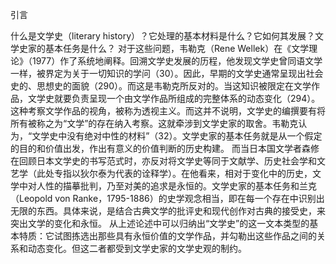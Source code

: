 引言

什么是文学史（literary history）？它处理的基本材料是什么？它如何其发展？文学史家的基本任务是什么？
对于这些问题，韦勒克（Rene Wellek）在《文学理论》（1977）作了系统地阐释。回溯文学史发展的历程，他发现文学史曾同语文学一样，被界定为关于一切知识的学问（30）。因此，早期的文学史通常呈现出社会史的、思想史的面貌（290）。而这是韦勒克所反对的。当这知识被限定在文学作品，文学史就要负责呈现一个由文学作品所组成的完整体系的动态变化（294）。这种考察文学作品的视角，被称为透视主义。而这并不说明，文学史的编撰要有将所有被称之为“文学”的存在纳入考察。这就牵涉到文学史家的取舍。韦勒克认为，“文学史中没有绝对中性的材料”（32）。文学史家的基本任务就是从一个假定的目的和价值出发，作出有意义的价值判断的历史构建。
而当日本国文学者森修在回顾日本文学史的书写范式时，亦反对将文学史等同于文献学、历史社会学和文艺学（此处专指以狄尔泰为代表的诠释学）。在他看来，相对于变化中的历史，文学中对人性的描摹批判，乃至对美的追求是永恒的。文学史家的基本任务和兰克（Leopold von Ranke，1795-1886）的史学观念相当，即在每一个存在中识别出无限的东西。具体来说，是结合古典文学的批评史和现代创作对古典的接受史，来突出文学的变化和永恒。
从上述论述中可以归纳出“文学史”的这一文本类型的基本特质：它试图拣选出那些具有永恒价值的文学作品，并勾勒出这些作品之间的关系和动态变化。但这二者都受到文学史家的文学史观的制约。



